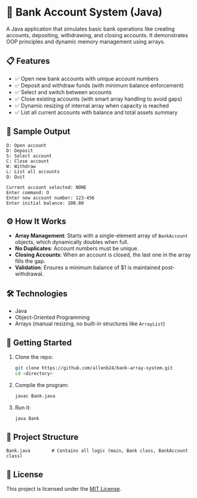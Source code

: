 # 🏦 Bank Account System (Java)

A Java application that simulates basic bank operations like creating accounts, depositing, withdrawing, and closing accounts. It demonstrates OOP principles and dynamic memory management using arrays.

## 📋 Features

- ✅ Open new bank accounts with unique account numbers
- ✅ Deposit and withdraw funds (with minimum balance enforcement)
- ✅ Select and switch between accounts
- ✅ Close existing accounts (with smart array handling to avoid gaps)
- ✅ Dynamic resizing of internal array when capacity is reached
- ✅ List all current accounts with balance and total assets summary

## 📸 Sample Output

```
O: Open account
D: Deposit
S: Select account
C: Close account
W: Withdraw
L: List all accounts
Q: Quit

Current account selected: NONE
Enter command: O
Enter new account number: 123-456
Enter initial balance: 100.00
```

## ⚙️ How It Works

- **Array Management**: Starts with a single-element array of `BankAccount` objects, which dynamically doubles when full.
- **No Duplicates**: Account numbers must be unique.
- **Closing Accounts**: When an account is closed, the last one in the array fills the gap.
- **Validation**: Ensures a minimum balance of $1 is maintained post-withdrawal.

## 🛠️ Technologies

- Java
- Object-Oriented Programming
- Arrays (manual resizing, no built-in structures like `ArrayList`)

## 🚀 Getting Started

1. Clone the repo:
   ```bash
   git clone https://github.com/allenb24/bank-array-system.git
   cd <directory>
   ```
2. Compile the program:
   ```bash
   javac Bank.java
   ```
3. Run it:
   ```bash
   java Bank
   ```

## 📁 Project Structure

```
Bank.java        # Contains all logic (main, Bank class, BankAccount class)
```

## 📄 License

This project is licensed under the [MIT License](LICENSE).
